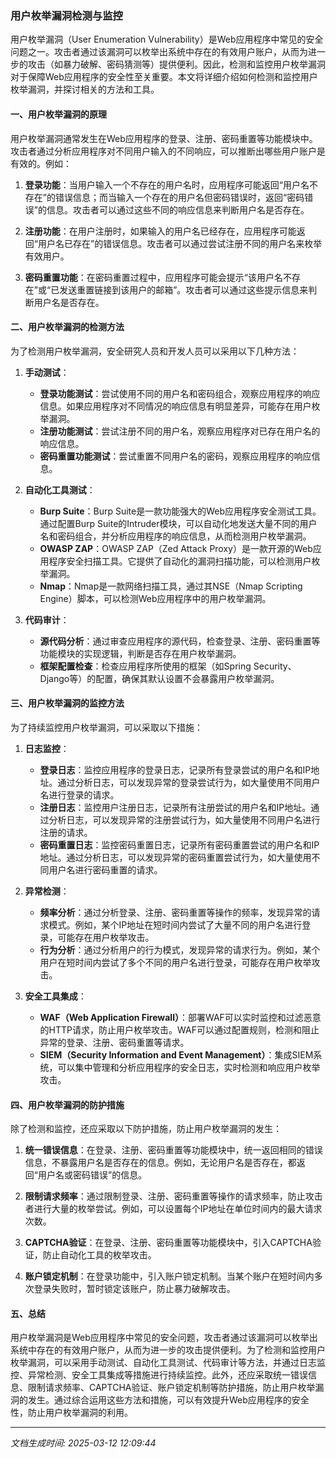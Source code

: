 ### 用户枚举漏洞检测与监控

用户枚举漏洞（User Enumeration Vulnerability）是Web应用程序中常见的安全问题之一。攻击者通过该漏洞可以枚举出系统中存在的有效用户账户，从而为进一步的攻击（如暴力破解、密码猜测等）提供便利。因此，检测和监控用户枚举漏洞对于保障Web应用程序的安全性至关重要。本文将详细介绍如何检测和监控用户枚举漏洞，并探讨相关的方法和工具。

#### 一、用户枚举漏洞的原理

用户枚举漏洞通常发生在Web应用程序的登录、注册、密码重置等功能模块中。攻击者通过分析应用程序对不同用户输入的不同响应，可以推断出哪些用户账户是有效的。例如：

1. **登录功能**：当用户输入一个不存在的用户名时，应用程序可能返回“用户名不存在”的错误信息；而当输入一个存在的用户名但密码错误时，返回“密码错误”的信息。攻击者可以通过这些不同的响应信息来判断用户名是否存在。

2. **注册功能**：在用户注册时，如果输入的用户名已经存在，应用程序可能返回“用户名已存在”的错误信息。攻击者可以通过尝试注册不同的用户名来枚举有效用户。

3. **密码重置功能**：在密码重置过程中，应用程序可能会提示“该用户名不存在”或“已发送重置链接到该用户的邮箱”。攻击者可以通过这些提示信息来判断用户名是否存在。

#### 二、用户枚举漏洞的检测方法

为了检测用户枚举漏洞，安全研究人员和开发人员可以采用以下几种方法：

1. **手动测试**：
   - **登录功能测试**：尝试使用不同的用户名和密码组合，观察应用程序的响应信息。如果应用程序对不同情况的响应信息有明显差异，可能存在用户枚举漏洞。
   - **注册功能测试**：尝试注册不同的用户名，观察应用程序对已存在用户名的响应信息。
   - **密码重置功能测试**：尝试重置不同用户名的密码，观察应用程序的响应信息。

2. **自动化工具测试**：
   - **Burp Suite**：Burp Suite是一款功能强大的Web应用程序安全测试工具。通过配置Burp Suite的Intruder模块，可以自动化地发送大量不同的用户名和密码组合，并分析应用程序的响应信息，从而检测用户枚举漏洞。
   - **OWASP ZAP**：OWASP ZAP（Zed Attack Proxy）是一款开源的Web应用程序安全扫描工具。它提供了自动化的漏洞扫描功能，可以检测用户枚举漏洞。
   - **Nmap**：Nmap是一款网络扫描工具，通过其NSE（Nmap Scripting Engine）脚本，可以检测Web应用程序中的用户枚举漏洞。

3. **代码审计**：
   - **源代码分析**：通过审查应用程序的源代码，检查登录、注册、密码重置等功能模块的实现逻辑，判断是否存在用户枚举漏洞。
   - **框架配置检查**：检查应用程序所使用的框架（如Spring Security、Django等）的配置，确保其默认设置不会暴露用户枚举漏洞。

#### 三、用户枚举漏洞的监控方法

为了持续监控用户枚举漏洞，可以采取以下措施：

1. **日志监控**：
   - **登录日志**：监控应用程序的登录日志，记录所有登录尝试的用户名和IP地址。通过分析日志，可以发现异常的登录尝试行为，如大量使用不同用户名进行登录的请求。
   - **注册日志**：监控用户注册日志，记录所有注册尝试的用户名和IP地址。通过分析日志，可以发现异常的注册尝试行为，如大量使用不同用户名进行注册的请求。
   - **密码重置日志**：监控密码重置日志，记录所有密码重置尝试的用户名和IP地址。通过分析日志，可以发现异常的密码重置尝试行为，如大量使用不同用户名进行密码重置的请求。

2. **异常检测**：
   - **频率分析**：通过分析登录、注册、密码重置等操作的频率，发现异常的请求模式。例如，某个IP地址在短时间内尝试了大量不同的用户名进行登录，可能存在用户枚举攻击。
   - **行为分析**：通过分析用户的行为模式，发现异常的请求行为。例如，某个用户在短时间内尝试了多个不同的用户名进行登录，可能存在用户枚举攻击。

3. **安全工具集成**：
   - **WAF（Web Application Firewall）**：部署WAF可以实时监控和过滤恶意的HTTP请求，防止用户枚举攻击。WAF可以通过配置规则，检测和阻止异常的登录、注册、密码重置等请求。
   - **SIEM（Security Information and Event Management）**：集成SIEM系统，可以集中管理和分析应用程序的安全日志，实时检测和响应用户枚举攻击。

#### 四、用户枚举漏洞的防护措施

除了检测和监控，还应采取以下防护措施，防止用户枚举漏洞的发生：

1. **统一错误信息**：在登录、注册、密码重置等功能模块中，统一返回相同的错误信息，不暴露用户名是否存在的信息。例如，无论用户名是否存在，都返回“用户名或密码错误”的信息。

2. **限制请求频率**：通过限制登录、注册、密码重置等操作的请求频率，防止攻击者进行大量的枚举尝试。例如，可以设置每个IP地址在单位时间内的最大请求次数。

3. **CAPTCHA验证**：在登录、注册、密码重置等功能模块中，引入CAPTCHA验证，防止自动化工具的枚举攻击。

4. **账户锁定机制**：在登录功能中，引入账户锁定机制。当某个账户在短时间内多次登录失败时，暂时锁定该账户，防止暴力破解攻击。

#### 五、总结

用户枚举漏洞是Web应用程序中常见的安全问题，攻击者通过该漏洞可以枚举出系统中存在的有效用户账户，从而为进一步的攻击提供便利。为了检测和监控用户枚举漏洞，可以采用手动测试、自动化工具测试、代码审计等方法，并通过日志监控、异常检测、安全工具集成等措施进行持续监控。此外，还应采取统一错误信息、限制请求频率、CAPTCHA验证、账户锁定机制等防护措施，防止用户枚举漏洞的发生。通过综合运用这些方法和措施，可以有效提升Web应用程序的安全性，防止用户枚举漏洞的利用。

---

*文档生成时间: 2025-03-12 12:09:44*



















